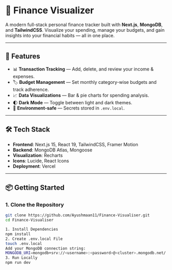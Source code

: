 # 💸 Finance Visualizer

A modern full-stack personal finance tracker built with **Next.js**, **MongoDB**, and **TailwindCSS**. Visualize your spending, manage your budgets, and gain insights into your financial habits — all in one place.

---

## 🚀 Features

- 📊 **Transaction Tracking** — Add, delete, and review your income & expenses.
- 🏷️ **Budget Management** — Set monthly category-wise budgets and track adherence.
- 📈 **Data Visualizations** — Bar & pie charts for spending analysis.
- 🌓 **Dark Mode** — Toggle between light and dark themes.
- 🔐 **Environment-safe** — Secrets stored in `.env.local`.

---

## 🛠️ Tech Stack

- **Frontend**: Next.js 15, React 19, TailwindCSS, Framer Motion
- **Backend**: MongoDB Atlas, Mongoose
- **Visualization**: Recharts
- **Icons**: Lucide, React Icons
- **Deployment**: Vercel

---

## 📦 Getting Started

### 1. Clone the Repository

```bash
git clone https://github.com/Ayushmaan11/Finance-Visualiser.git
cd Finance-Visualiser

1. Install Dependencies
npm install
2. Create .env.local File
touch .env.local
Add your MongoDB connection string:
MONGODB_URI=mongodb+srv://<username>:<password>@<cluster>.mongodb.net/
3. Run Locally
npm run dev

